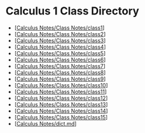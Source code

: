 # Calculus 1 Class Directory
- [[Calculus Notes/Class Notes/class1]]
- [[Calculus Notes/Class Notes/class2]]
- [[Calculus Notes/Class Notes/class3]]
- [[Calculus Notes/Class Notes/class4]]
- [[Calculus Notes/Class Notes/class5]]
- [[Calculus Notes/Class Notes/class6]]
- [[Calculus Notes/Class Notes/class7]]
- [[Calculus Notes/Class Notes/class8]]
- [[Calculus Notes/Class Notes/class9]]
- [[Calculus Notes/Class Notes/class10]]
- [[Calculus Notes/Class Notes/class11]]
- [[Calculus Notes/Class Notes/class12]]
- [[Calculus Notes/Class Notes/class13]]
- [[Calculus Notes/Class Notes/class14]]
- [[Calculus Notes/Class Notes/class15]]
- [[Calculus Notes/dict.md]]




[//begin]: # "Autogenerated link references for markdown compatibility"
[Calculus Notes/Class Notes/class1]: class1.md "Calculus 1 Lesson 1"
[Calculus Notes/Class Notes/class2]: class2.md "Calculus 1 Lesson 2"
[Calculus Notes/Class Notes/class3]: class3.md "Calculus 1 Lesson 3"
[Calculus Notes/Class Notes/class4]: class4.md "Calculus 1 Lesson 4"
[Calculus Notes/Class Notes/class5]: class5.md "Calculus 1 Lesson 5"
[Calculus Notes/Class Notes/class6]: class6.md "Calculus 1 Lesson 6"
[Calculus Notes/Class Notes/class7]: class7.md "Calculus 1 Lesson 7"
[Calculus Notes/Class Notes/class8]: class8.md "Calculus 1 Lesson 8"
[Calculus Notes/Class Notes/class9]: class9.md "Calculus 1 Lesson 9"
[Calculus Notes/Class Notes/class10]: class10.md "Calculus 1 Lesson 10"
[Calculus Notes/Class Notes/class11]: class11.md "Calculus 1 Lesson 11"
[Calculus Notes/Class Notes/class12]: class12.md "Calculus 1 Lesson 12"
[Calculus Notes/Class Notes/class13]: class13.md "Calculus 1 Lesson 13"
[Calculus Notes/Class Notes/class14]: class14.md "Calculus 1 Lesson 14"
[Calculus Notes/Class Notes/class15]: class15.md "Calculus 1 Lesson 15"
[Calculus Notes/dict.md]: ../dict.md "Calculus 1 Dictionary"
[//end]: # "Autogenerated link references"
